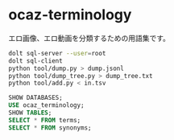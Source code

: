 # ocaz-terminology

エロ画像、エロ動画を分類するための用語集です。

```sh
dolt sql-server --user=root
dolt sql-client
python tool/dump.py > dump.jsonl
python tool/dump_tree.py > dump_tree.txt
python tool/add.py < in.tsv
```

```sql
SHOW DATABASES;
USE ocaz_terminology;
SHOW TABLES;
SELECT * FROM terms;
SELECT * FROM synonyms;
```

